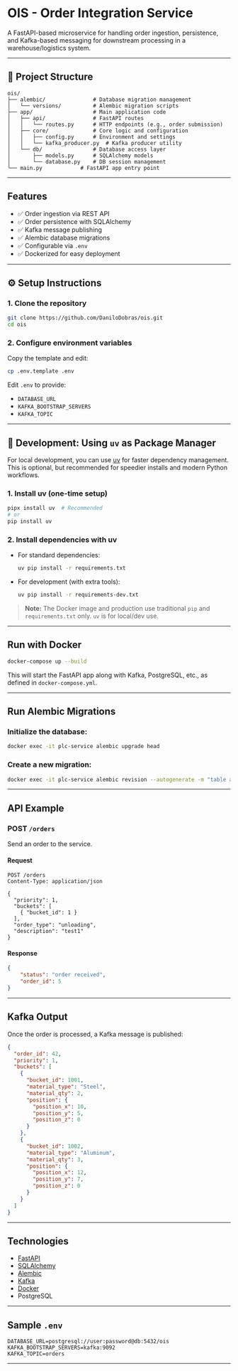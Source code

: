 # OIS - Order Integration Service

A FastAPI-based microservice for handling order ingestion, persistence, and Kafka-based messaging for downstream processing in a warehouse/logistics system.

---

## 📁 Project Structure

```
ois/
├── alembic/               # Database migration management
│   └── versions/          # Alembic migration scripts
├── app/                   # Main application code
│   ├── api/               # FastAPI routes
│   │   └── routes.py      # HTTP endpoints (e.g., order submission)
│   ├── core/              # Core logic and configuration
│   │   ├── config.py      # Environment and settings
│   │   └── kafka_producer.py  # Kafka producer utility
│   └── db/                # Database access layer
│       ├── models.py      # SQLAlchemy models
│       └── database.py    # DB session management
└── main.py            # FastAPI app entry point
```

---

## Features

* ✅ Order ingestion via REST API
* ✅ Order persistence with SQLAlchemy
* ✅ Kafka message publishing
* ✅ Alembic database migrations
* ✅ Configurable via `.env`
* ✅ Dockerized for easy deployment

---

## ⚙️ Setup Instructions

### 1. Clone the repository

```bash
git clone https://github.com/DaniloDobras/ois.git
cd ois
```

### 2. Configure environment variables

Copy the template and edit:

```bash
cp .env.template .env
```

Edit `.env` to provide:

* `DATABASE_URL`
* `KAFKA_BOOTSTRAP_SERVERS`
* `KAFKA_TOPIC`

---

## 🧪 Development: Using `uv` as Package Manager

For local development, you can use [uv](https://github.com/astral-sh/uv) for faster dependency management. This is optional, but recommended for speedier installs and modern Python workflows.

### 1. Install uv (one-time setup)

```bash
pipx install uv  # Recommended
# or
pip install uv
```

### 2. Install dependencies with uv

- For standard dependencies:
  ```bash
  uv pip install -r requirements.txt
  ```
- For development (with extra tools):
  ```bash
  uv pip install -r requirements-dev.txt
  ```

> **Note:** The Docker image and production use traditional `pip` and `requirements.txt` only. `uv` is for local/dev use.

---

## Run with Docker

```bash
docker-compose up --build
```

This will start the FastAPI app along with Kafka, PostgreSQL, etc., as defined in `docker-compose.yml`.

---

## Run Alembic Migrations

### Initialize the database:

```bash
docker exec -it plc-service alembic upgrade head
```

### Create a new migration:

```bash
docker exec -it plc-service alembic revision --autogenerate -m "table added"
```

---

## API Example

### POST `/orders`

Send an order to the service.

#### Request

```http
POST /orders
Content-Type: application/json

{
  "priority": 1,
  "buckets": [
    { "bucket_id": 1 }
  ],
  "order_type": "unloading",
  "description": "test1"
}

```

#### Response

```json
{
    "status": "order received",
    "order_id": 5
}
```

---

## Kafka Output

Once the order is processed, a Kafka message is published:

```json
{
  "order_id": 42,
  "priority": 1,
  "buckets": [
    {
      "bucket_id": 1001,
      "material_type": "Steel",
      "material_qty": 2,
      "position": {
        "position_x": 10,
        "position_y": 5,
        "position_z": 0
      }
    },
    {
      "bucket_id": 1002,
      "material_type": "Aluminum",
      "material_qty": 3,
      "position": {
        "position_x": 12,
        "position_y": 7,
        "position_z": 0
      }
    }
  ]
}
```

---

##  Technologies

* [FastAPI](https://fastapi.tiangolo.com/)
* [SQLAlchemy](https://www.sqlalchemy.org/)
* [Alembic](https://alembic.sqlalchemy.org/)
* [Kafka](https://kafka.apache.org/)
* [Docker](https://www.docker.com/)
* PostgreSQL

---

## Sample `.env`

```env
DATABASE_URL=postgresql://user:password@db:5432/ois
KAFKA_BOOTSTRAP_SERVERS=kafka:9092
KAFKA_TOPIC=orders
```

---
